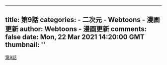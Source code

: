 
---
title: 第9話
categories: 
    - 二次元
    - Webtoons - 漫画更新
author: Webtoons - 漫画更新
comments: false
date: Mon, 22 Mar 2021 14:20:00 GMT
thumbnail: ''
---

<div>   
<a href="https://www.webtoons.com/zh-hant/drama/gongzhuweimian/%E7%AC%AC9%E8%A9%B1/viewer?title_no=894&episode_no=9" target="_blank">第9話</a>  
</div>
            